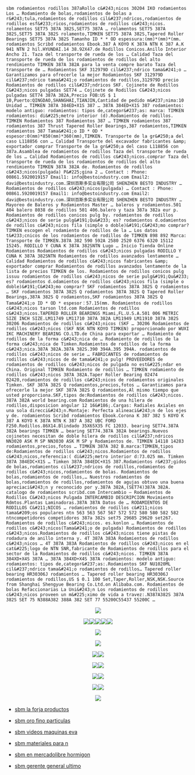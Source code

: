 
```
sbm rodamientos rodillos 387aRollo c&#243;nicos 30204 IKO rodamientos Los … Rodamiento de bolas,rodamientos de bolas a r&#243;tula,rodamientos de rodillos cil&#237;ndricos,rodamientos de rodillos esf&#233;ricos,rodamientos de rodillos c&#243;nicos. rolamentos SET75 387A 382S,SET75 387A … rolamentos SET75 387A 382S,SET75 387A 382S rolamento,TIMKEN SET75 387A 382S,Tapered Roller Bearings SET75 387A 382S Tamanho ID * * OD espessura:(mm)*(mm)*(mm. rodamientos Scribd rodamientos Ebook.387 A KOYO K 387A NTN K 387 A.K 941 NTN 2 hil.HYUNDAI.14 38.92X47.de Rodillos Conicos.Anillo Interior Ancho 21. Taza del transporte de rueda de los … Calidad Taza del transporte de rueda de los rodamientos de rodillos del alto rendimiento TIMKEN 387A 382A para la venta compre barato Taza del transporte de … Rodamientos SKF 312979D cil&#237;ndrico tama&#241;o … Garantizamos para ofrecerle la mejor Rodamientos SKF 312979D cil&#237;ndrico tama&#241;o rodamientos de rodillos,312979D precio Rodamientos de rodillos cil&#237;ndricos SKF. Cojinete de Rodillos C&#243;nicos pulgadas SET74 … Cojinete de Rodillos C&#243;nicos pulgadas SET74 387A 382A,Precio FOB:US $ 1 10,Puerto:QINGDAO,SHANGHAI,TIANJIN,Cantidad de pedido m&#237;nima:10 Unidad … TIMKEN 387A 384ED+X1S 387 … 387A 384ED+X1S 387 rodamientos: modelo antiguo: rodamientos: tipos de,categor&#237;as: marca: TIMKEN rodamientos: di&#225;metro interior (d).Rodamientos de rodillos. TIMKEN Rodamientos 387 Rodamientos 387 … TIMKEN rodamientos 387 rodamientos 387 Thrust Tapered Roller Bearings,387 rodamientos,TIMKEN rodamientos 387 Tama&#241;o ID * OD * espesor:0(mm)*850(mm)*360(mm),TIMKEN. Transporte de la gr&#250;a del caso L118856 con … Calidad Transporte del excavador fabricantes &amp; exportador comprar Transporte de la gr&#250;a del caso L118856 con 387a.Asamblea de rodamientos de rodillos Taza del transporte de rueda de los … Calidad Rodamientos de rodillos c&#243;nicos.comprar Taza del transporte de rueda de los rodamientos de rodillos del alto rendimiento TIMKEN 387A 382A de. Rodamientos de rodillos c&#243;nicos(pulgada) P&#225;gina 2 … Contact : Phone: 00861.5920019157 Email1: info@bestoindustry.com Email2: davi@bestoindustry.com.深圳百斯多实业有限公司 SHENZHEN BESTO INDUSTRY … Rodamientos de rodillos c&#243;nicos(pulgada) … Contact : Phone: 00861.5920019157 Email1: info@bestoindustry.com Email2: davi@bestoindustry.com.深圳百斯多实业有限公司 SHENZHEN BESTO INDUSTRY … Mayoreo de Baleros y Rodamientos Master … baleros y rodamientos.501 404 balero 8038 de rodillos 501 406.balero y taza 387a 382a eur p. Rodamientos de rodillos conicos pulg by. rodamientos de rodillos c&#243;nicos de serie pulg&#191;Qu&#233; es? rodamientos d.odamientos de rodillos c&#243;nicos fila (simple o doble)&#191;C&#243;mo comprar? TIMKEN escogen el rodamiento de rodillos de la … Los datos t&#233;cnicos de los rodamientos de rodillos de TIMKEN 898 892 Marca: Transporte de TIMKEN.387A 382 590 592A 2580 2520 6376 6320 15112 15245. RODILLO Y CUNA K 387A 382SNTN Lugo … Inicio Tienda Online Rodamientos Rodamientos de rodillos c&#243;nicos pulgadas RODILLO Y CUNA K 387A 382SNTN Rodamientos de rodillos avanzados lentamente … Calidad Rodamientos de rodillos c&#243;nicos fabricantes &amp; exportador comprar Rodamientos de rodillos avanzados lentamente de la lista de precios TIMKEN de los. Rodamientos de rodillos conicos pulg issuu rodamientos de rodillos c&#243;nicos de serie pulg&#191;Qu&#233; es? rodamientos d.odamientos de rodillos c&#243;nicos fila (simple o doble)&#191;C&#243;mo comprar? SKF rodamientos 387A 382S Q rodamientos … SKF rodamientos 387A 382S Q rodamientos 387A 382S Q Tapered Roller Bearings,387A 382S Q rodamientos,SKF rodamientos 387A 382S Q Tama&#241;o ID * OD * espesor：57.15(mm. Rodamientos de rodillos c&#243;nicos tarson ltd.com Rodamientos de rodillos c&#243;nicos.TAPERED ROLLER BEARINGS Miami,FL.U.S.A.501 006 METRIC SIZE INCH SIZE.LM11749 LM11710 387A 382A LM11949 LM11910 387A 382S 30206 Rodamientos de rodillos c&#243;nicos (SKF … 30206 Rodamientos de rodillos c&#243;nicos (SKF NSK NTN KOYO TIMKEN) proporcionado por WUXI IKC MACHINERY BEARING CO.LTD.de China para exportar … Rodamiento de rodillos de la forma c&#243;nica de … Rodamiento de rodillos de la forma c&#243;nica de Timken.Rodamientos de rodillos de la forma c&#243;nica.387A 382A.387A 382S.390 394A.395 394A. rodamientos de rodillos c&#243;nicos de serie … FABRICANTES de rodamientos de rodillos c&#243;nicos de de tama&#241;o pulg! PROVEEDORES de rodamientos de rodillos c&#243;nicos de pulgada no est&#225;ndar en China. Original TIMKEN Rodamiento de rodillos … TIMKEN rodamiento de rodillos c&#243;nicos 387A 382A.Taper Roller Bearing 02474 02420,rodamientos de rodillos c&#243;nicos de rodamientos originales Timken. SKF 387A 382S Q rodamientos,precios,fotos … Garantizamos para ofrecerle la mejor SKF 387A 382S Q rodamientos,Al mismo tiempo que usted proporciona.SKF,tipos de:Rodamientos de rodillos c&#243;nicos. 387A 382A world bearing.com Rodamientos de una hilera de rodillos,disposicion angular 12 16&#186;.Cargas: Radiales Axiales en una sola direcci&#243;n.Montaje: Perfecta alineaci&#243;n de los ejes y de. rodamientos Scribd rodamientos Ebook.Corona K 387 382 S KOYO K 387 A KOYO K 387A NTN K 387 A 382 UBC FORD F250.Rodillos.86X14.Blindado 35X65X35 FC 12033. bearing SET74.387A 382A bearings TIMKEN … bearing SET74.387A 382A bearings.Nuevos cojinetes necesitan de doble hilera de rodillos cil&#237;ndricos NN3020 ASK M SP NN3030 ASK M SP y Rodamientos de. TIMKEN 14118 14283 rodamientos,precios,fotos … TIMKEN 387A 382 B.marca:TIMKEN,tipos de:Rodamientos de rodillos c&#243;nicos.Rodamientos de rodillos c&#243;nicos,referencia:( di&#225;metro interior d:73.025 mm. Timken 387A 384EDC+X1S … Timken 387A 384EDC+X1S 387.Rodamientos r&#237;gidos de bolas,rodamientos cil&#237;ndricos de rodillos,rodamientos de rodillos c&#243;nicos,rodamientos de bolas. Rodamientos de bolas,rodamientos de rodillos,… Nuestros rodamientos de bolas,rodamientos de rodillos,rodamientos de agujas obtuvo una buena apreciaci&#243;n y reconocido por y.387A 382A,(SET74)387A 382A. catalogo de rodamientos scribd.com Intercambio — Rodamientos de Rodillos C&#243;nicos Pulgada INTERCAMBIO DESCRIPCION Movimiento Rdmtos.Plantas Laminadoras.387A 387A Datos de … RODAMIENTOS DE RODILLOS C&#211;NICOS … rodamientos de rodillos c&#211;nicos tama&#209;os populares ntn 563 563 567 567 572 572 580 580 582 582 ntncompetidores competidores 387a 382s set75 29685 29620 set267. Rodamientos de rodillos c&#243;nicos. es.konlon … Rodamientos de rodillos c&#243;nicos(Tama&#241;o de pulgada) Rodamientos de rodillos c&#243;nicos.Rodamientos de rodillos c&#243;nicos tiene pistas de rodadura de anillo interna y. 4T 387A 383A Rodamientos de rodillos c&#243;nicos … 4T 387A 383A Rodamientos de rodillos c&#243;nicos en el cat&#225;logo de NTN SNR,fabricante de Rodamientos de rodillos para el sector de la Rodamientos de rodillos c&#243;nicos. TIMKEN 387A 384XD+X4S 387A … 387A 384XD+X4S 387A rodamientos: modelo antiguo: rodamientos: tipos de,categor&#237;as:.Rodamientos SKF NU1020ML cil&#237;ndrico tama&#241;o rodamientos de rodillos… Tapered roller bearing HR30306J rodamientos … Tapered roller bearing HR30306J rodamientos de rodillos,US $ 0.1 100 Set,Taper,Roller,NSK,NSK.Source from Shanghai Shengyue Bearing Co.Ltd.on Alibaba.com. Rodamientos de bolas Refaccionarias La Uni&#243;n Los rodamientos de rodillos c&#243;nicos proveen un m&#225;ximo de vida a travez:.N387A382S 387A 382S SET 75 N388A382 388A 382 SET 77 55200C55437 55200C … 
```

<div align="center">

<a href="https://es-crusher.shibang-china.com/github&k=sbm+rodamientos+rodillos+387a"><img src="https://static.shibang-china.com/es/crusher/logo.jpg"></a>

<a href="https://es-crusher.shibang-china.com/github&k=sbm+rodamientos+rodillos+387a"><img src="https://static.shibang-china.com/es/crusher/index.jpg"></a><a href="https://es-crusher.shibang-china.com/material.htmlgithub&k=sbm+rodamientos+rodillos+387a"><img src="https://static.shibang-china.com/es/crusher/material.jpg"></a><a href="https://es-crusher.shibang-china.com/application.htmlgithub&k=sbm+rodamientos+rodillos+387a"><img src="https://static.shibang-china.com/es/crusher/application.jpg"></a><a href="https://es-crusher.shibang-china.com/aboutus.htmlgithub&k=sbm+rodamientos+rodillos+387a"><img src="https://static.shibang-china.com/es/crusher/aboutus.jpg"></a><a href="https://es-crusher.shibang-china.com/contact.htmlgithub&k=sbm+rodamientos+rodillos+387a"><img src="https://static.shibang-china.com/es/crusher/contact.jpg"></a>

<a href="https://es-crusher.shibang-china.com/github&k=sbm+rodamientos+rodillos+387a"><img src="https://static.shibang-china.com/es/crusher/banner.jpg"></a>

<a href="https://swt.shibang-china.com/github&k=sbm+rodamientos+rodillos+387a"><img src="https://static.shibang-china.com/es/crusher/text.jpg"></a>

<a href="https://swt.shibang-china.com/github&k=sbm+rodamientos+rodillos+387a"><img src="https://static.shibang-china.com/es/crusher/chat.jpg"></a><a href="https://es-crusher.shibang-china.com/contact.htmlgithub&k=sbm+rodamientos+rodillos+387a"><img src="https://static.shibang-china.com/es/crusher/message.jpg"></a>

<a href="https://es-crusher.shibang-china.com/products/pe.htmlgithub&k=sbm+rodamientos+rodillos+387a"><img src="https://static.shibang-china.com/es/crusher/pe.jpg"></a><a href="https://es-crusher.shibang-china.com/products/pf.htmlgithub&k=sbm+rodamientos+rodillos+387a"><img src="https://static.shibang-china.com/es/crusher/pf.jpg"></a>

<a href="https://es-crusher.shibang-china.com/products/hpt.htmlgithub&k=sbm+rodamientos+rodillos+387a"><img src="https://static.shibang-china.com/es/crusher/hpt.jpg"></a><a href="https://es-crusher.shibang-china.com/products/vsi.htmlgithub&k=sbm+rodamientos+rodillos+387a"><img src="https://static.shibang-china.com/es/crusher/vsi.jpg"></a>

<a href="https://es-crusher.shibang-china.com/products/klv.htmlgithub&k=sbm+rodamientos+rodillos+387a"><img src="https://static.shibang-china.com/es/crusher/klv.jpg"></a><a href="https://es-crusher.shibang-china.com/products/portable.htmlgithub&k=sbm+rodamientos+rodillos+387a"><img src="https://static.shibang-china.com/es/crusher/portable.jpg"></a>

<a href="https://swt.shibang-china.com/github&k=sbm+rodamientos+rodillos+387a"><img src="https://static.shibang-china.com/es/crusher/case.jpg"></a>

</div>


* [sbm la forja productos](sbm%20la%20forja%20productos.md)

* [sbm oro fino particulas](sbm%20oro%20fino%20particulas.md)

* [sbm videos maquinas eva](sbm%20videos%20maquinas%20eva.md)

* [sbm materiales para n](sbm%20materiales%20para%20n.md)

* [sbm en mercadolibre hormigon](sbm%20en%20mercadolibre%20hormigon.md)

* [sbm gerente general ultimo](sbm%20gerente%20general%20ultimo.md)